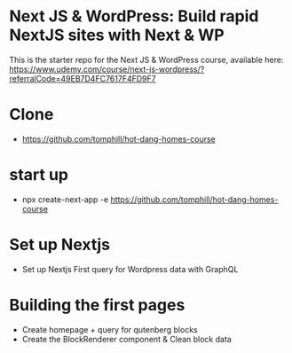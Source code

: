 # Next JS & WordPress: Build rapid NextJS sites with Next & WP

This is the starter repo for the Next JS & WordPress course, available here:
https://www.udemy.com/course/next-js-wordpress/?referralCode=49EB7D4FC7617F4FD9F7

# Clone

- https://github.com/tomphill/hot-dang-homes-course

# start up

- npx create-next-app -e https://github.com/tomphill/hot-dang-homes-course

# Set up Nextjs

- Set up Nextjs First query for Wordpress data with GraphQL

# Building the first pages

- Create homepage + query for qutenberg blocks
- Create the BlockRenderer component & Clean block data

